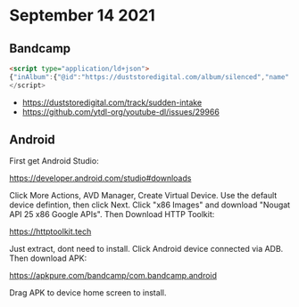 # September 14 2021

## Bandcamp

~~~html
<script type="application/ld+json">
{"inAlbum":{"@id":"https://duststoredigital.com/album/silenced","name":"Silenc...
</script>
~~~

- https://duststoredigital.com/track/sudden-intake
- https://github.com/ytdl-org/youtube-dl/issues/29966

## Android

First get Android Studio:

<https://developer.android.com/studio#downloads>

Click More Actions, AVD Manager, Create Virtual Device. Use the default device
defintion, then click Next. Click "x86 Images" and download "Nougat API 25 x86
Google APIs". Then Download HTTP Toolkit:

<https://httptoolkit.tech>

Just extract, dont need to install. Click Android device connected via ADB.
Then download APK:

<https://apkpure.com/bandcamp/com.bandcamp.android>

Drag APK to device home screen to install.
